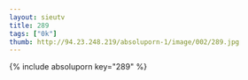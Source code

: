 ```yaml
--- 
layout: sieutv
title: 289
tags: ["0k"]
thumb: http://94.23.248.219/absoluporn-1/image/002/289.jpg
---
```

{% include absoluporn key="289" %} 
